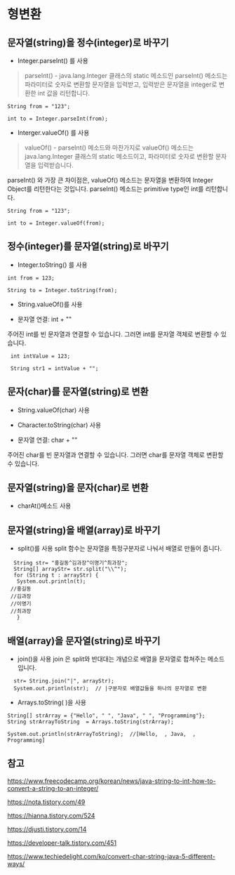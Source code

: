 # 형변환

## 문자열(string)을 정수(integer)로 바꾸기

- Integer.parseInt() 를 사용

>  parseInt() - java.lang.Integer 클래스의 static 메소드인 parseInt() 메소드는
파라미터로 숫자로 변환할 문자열을 입력받고,
입력받은 문자열을 integer로 변환한 int 값을 리턴합니다.

```
String from = "123";

int to = Integer.parseInt(from);
```
- Interger.valueOf() 를 사용

>  valueOf() - parseInt() 메소드와 마찬가지로 
valueOf() 메소드는 java.lang.Integer 클래스의 static 메소드이고,
파라미터로 숫자로 변환할 문자열을 입력받습니다.

parseInt() 와 가장 큰 차이점은,
valueOf() 메소드는 문자열을 변환하여 Integer Object를 리턴한다는 것입니다.
parseInt() 메소드는 primitive type인 int를 리턴합니다.

```
String from = "123";

int to = Integer.valueOf(from);
```

## 정수(integer)를 문자열(string)로 바꾸기

- Integer.toString() 를 사용

```
int from = 123;

String to = Integer.toString(from);
```

- String.valueOf()를 사용

- 문자열 연결: int + "" 

주어진 int를 빈 문자열과 연결할 수 있습니다. 그러면 int를 문자열 객체로 변환할 수 있습니다.

```
 int intValue = 123;
 
 String str1 = intValue + "";
```

## 문자(char)를 문자열(string)로 변환

- String.valueOf(char) 사용

- Character.toString(char) 사용

- 문자열 연결: char + "" 

주어진 char를 빈 문자열과 연결할 수 있습니다. 그러면 char를 문자열 객체로 변환할 수 있습니다.

## 문자열(string)을 문자(char)로 변환

- charAt()메소드 사용

## 문자열(string)을 배열(array)로 바꾸기

- split()를 사용
split 함수는 문자열을 특정구분자로 나눠서 배열로 만들어 줍니다.

```
  String str= "홍길동^김과장^이명기^최과장";
  String[] arrayStr= str.split("\\^");
  for (String t : arrayStr) {
   System.out.println(t);
 //홍길동
 //김과장
 //이명기
 //최과장
   }
```

## 배열(array)을 문자열(string)로 바꾸기

- join()을 사용
join 은 split와 반대대는 개념으로 배열을 문자열로 합쳐주는 메소드입니다.

```
  str= String.join("|", arrayStr);
  System.out.println(str);  // |구분자로 배열값들을 하나의 문자열로 변환
```

- Arrays.toString( )을 사용
```
String[] strArray = {"Hello", " ", "Java", " ", "Programming"};
String strArrayToString  = Arrays.toString(strArray);

System.out.println(strArrayToString);  //[Hello,  , Java,  , Programming]
```

## 참고

<https://www.freecodecamp.org/korean/news/java-string-to-int-how-to-convert-a-string-to-an-integer/>

<https://nota.tistory.com/49>

<https://hianna.tistory.com/524>

<https://djusti.tistory.com/14>

<https://developer-talk.tistory.com/451>

<https://www.techiedelight.com/ko/convert-char-string-java-5-different-ways/>
